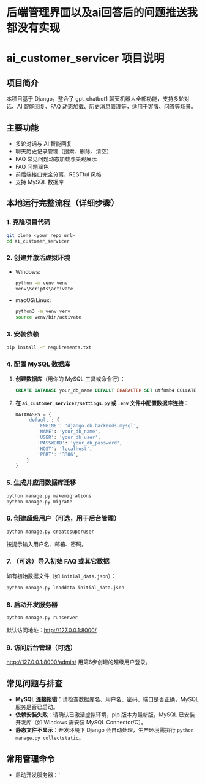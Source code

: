 # 后端管理界面以及ai回答后的问题推送我都没有实现



# ai_customer_servicer 项目说明

## 项目简介
本项目基于 Django，整合了 gpt_chatbot1 聊天机器人全部功能，支持多轮对话、AI 智能回复、FAQ 动态加载、历史消息管理等，适用于客服、问答等场景。

## 主要功能
- 多轮对话与 AI 智能回复
- 聊天历史记录管理（搜索、删除、清空）
- FAQ 常见问题动态加载与美观展示
- FAQ 问题润色
- 前后端接口完全分离，RESTful 风格
- 支持 MySQL 数据库

## 本地运行完整流程（详细步骤）

### 1. 克隆项目代码
```bash
git clone <your_repo_url>
cd ai_customer_servicer
```

### 2. 创建并激活虚拟环境
- Windows:
  ```bash
  python -m venv venv
  venv\Scripts\activate
  ```
- macOS/Linux:
  ```bash
  python3 -m venv venv
  source venv/bin/activate
  ```

### 3. 安装依赖
```bash
pip install -r requirements.txt
```

### 4. 配置 MySQL 数据库
1. **创建数据库**（用你的 MySQL 工具或命令行）：
   ```sql
   CREATE DATABASE your_db_name DEFAULT CHARACTER SET utf8mb4 COLLATE utf8mb4_unicode_ci;
   ```
2. **在 `ai_customer_servicer/settings.py` 或 `.env` 文件中配置数据库连接**：
   ```python
   DATABASES = {
       'default': {
           'ENGINE': 'django.db.backends.mysql',
           'NAME': 'your_db_name',
           'USER': 'your_db_user',
           'PASSWORD': 'your_db_password',
           'HOST': 'localhost',
           'PORT': '3306',
       }
   }
   ```

### 5. 生成并应用数据库迁移
```bash
python manage.py makemigrations
python manage.py migrate
```

### 6. 创建超级用户（可选，用于后台管理）
```bash
python manage.py createsuperuser
```
按提示输入用户名、邮箱、密码。

### 7. （可选）导入初始 FAQ 或其它数据
如有初始数据文件（如 `initial_data.json`）：
```bash
python manage.py loaddata initial_data.json
```

### 8. 启动开发服务器
```bash
python manage.py runserver
```
默认访问地址：http://127.0.0.1:8000/

### 9. 访问后台管理（可选）
http://127.0.0.1:8000/admin/
用第6步创建的超级用户登录。

## 常见问题与排查

- **MySQL 连接报错**：请检查数据库名、用户名、密码、端口是否正确，MySQL 服务是否已启动。
- **依赖安装失败**：请确认已激活虚拟环境，pip 版本为最新版，MySQL 已安装开发库（如 Windows 需安装 MySQL Connector/C）。
- **静态文件不显示**：开发环境下 Django 会自动处理，生产环境需执行 `python manage.py collectstatic`。

## 常用管理命令
- 启动开发服务器：`
